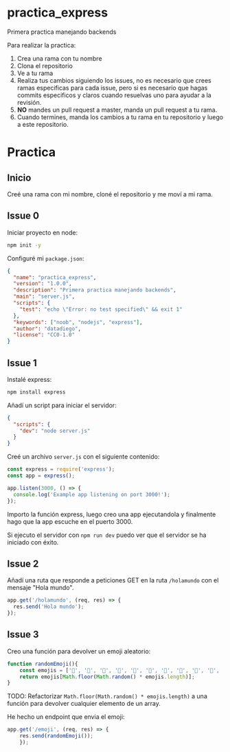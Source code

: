 # practica_express
Primera practica manejando backends

Para realizar la practica:

1. Crea una rama con tu nombre
2. Clona el repositorio
3. Ve a tu rama
4. Realiza tus cambios siguiendo los issues, no es necesario que crees ramas especificas para cada issue, pero si es necesario que hagas commits especificos y claros cuando resuelvas uno para ayudar a la revisión.
5. **NO** mandes un pull request a master, manda un pull request a tu rama.
6. Cuando termines, manda los cambios a tu rama en tu repositorio y luego a este repositorio.

# Practica

## Inicio

Creé una rama con mi nombre, cloné el repositorio y me moví a mi rama.

## Issue 0

Iniciar proyecto en node:

```bash
npm init -y
```

Configuré mi `package.json`:

```json
{
  "name": "practica_express",
  "version": "1.0.0",
  "description": "Primera practica manejando backends",
  "main": "server.js",
  "scripts": {
    "test": "echo \"Error: no test specified\" && exit 1"
  },
  "keywords": ["noob", "nodejs", "express"],
  "author": "datadiego",
  "license": "CC0-1.0"
}
```

## Issue 1

Instalé express:

```bash
npm install express
```

Añadí un script para iniciar el servidor:

```json
{
  "scripts": {
    "dev": "node server.js"
  }
}
```

Creé un archivo `server.js` con el siguiente contenido:

```javascript
const express = require('express');
const app = express();

app.listen(3000, () => {
  console.log('Example app listening on port 3000!');
});
```

Importo la función express, luego creo una app ejecutandola y finalmente hago que la app escuche en el puerto 3000.

Si ejecuto el servidor con `npm run dev` puedo ver que el servidor se ha iniciado con éxito.

## Issue 2

Añadí una ruta que responde a peticiones GET en la ruta `/holamundo` con el mensaje "Hola mundo".

```javascript
app.get('/holamundo', (req, res) => {
  res.send('Hola mundo');
});
```

## Issue 3

Creo una función para devolver un emoji aleatorio:

```javascript
function randomEmoji(){
    const emojis = ['🍇', '🍈', '🍉', '🍊', '🍋', '🍌', '🍍', '🍎', '🍏', '🍐', '🍑', '🍒', '🍓', '🥝', '🍅', '🥥', '🥑', '🍆', '🥔', '🥕']
    return emojis[Math.floor(Math.random() * emojis.length)];
}
```

TODO: Refactorizar `Math.floor(Math.random() * emojis.length)` a una función para devolver cualquier elemento de un array.

He hecho un endpoint que envia el emoji:

```javascript
app.get('/emoji', (req, res) => {
    res.send(randomEmoji());
    });
```

